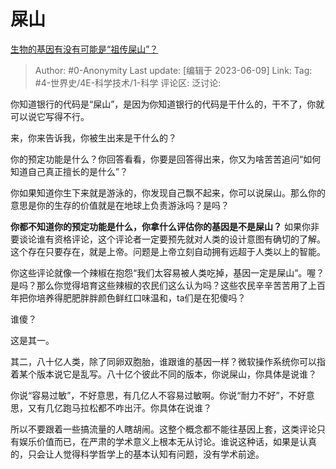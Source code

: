 # 屎山
[生物的基因有没有可能是“祖传屎山”？](https://www.zhihu.com/question/426635186/answer/3041063815)

> Author: #0-Anonymity
> Last update: [编辑于 2023-06-09]
> Link:
> Tag: #4-世界史/4E-科学技术/1-科学 
> 评论区:
> 泛讨论:

你知道银行的代码是“屎山”，是因为你知道银行的代码是干什么的，干不了，你就可以说它写得不行。

来，你来告诉我，你被生出来是干什么的？

你的预定功能是什么？你回答看看，你要是回答得出来，你又为啥苦苦追问“如何知道自己真正擅长的是什么”？

你如果知道你生下来就是游泳的，你发现自己飘不起来，你可以说屎山。那么你的意思是你的生存的价值就是在地球上负责游泳吗？是吗？

**你都不知道你的预定功能是什么，你拿什么评估你的基因是不是屎山？** 如果你非要谈论谁有资格评论，这个评论者一定要预先就对人类的设计意图有确切的了解。这个存在只要存在，就是上帝。问题是上帝立刻自动拥有远超于人类以上的智能。

你这些评论就像一个辣椒在抱怨“我们太容易被人类吃掉，基因一定是屎山”。喔？是吗？那么你觉得培育这些辣椒的农民们这么认为吗？这些农民辛辛苦苦用了上百年把你培养得肥肥胖胖颜色鲜红口味温和，ta们是在犯傻吗？

谁傻？

这是其一。

其二，八十亿人类，除了同卵双胞胎，谁跟谁的基因一样？微软操作系统你可以指着某个版本说它是乱写。八十亿个彼此不同的版本，你说屎山，你具体是说谁？

你说“容易过敏”，不好意思，有几亿人不容易过敏啊。你说“耐力不好”，不好意思，又有几亿跑马拉松都不咋出汗。你具体在说谁？

所以不要跟着一些搞流量的人瞎胡闹。这整个概念都不能往基因上套，这类评论只有娱乐价值而已，在严肃的学术意义上根本无从讨论。谁说这种话，如果是认真的，只会让人觉得科学哲学上的基本认知有问题，没有学术前途。